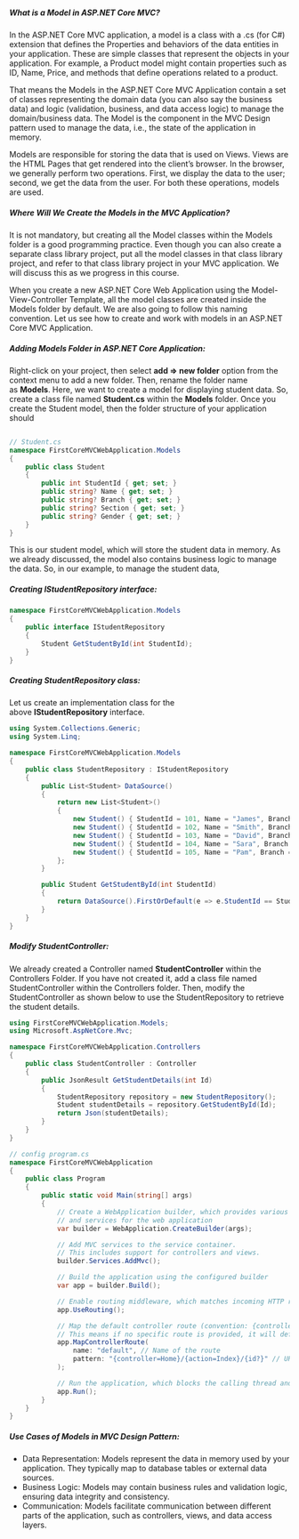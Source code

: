 ##### **What is a Model in ASP.NET Core MVC?**

In the ASP.NET Core MVC application, a model is a class with a .cs (for C#) extension that defines the Properties and behaviors of the data entities in your application. These are simple classes that represent the objects in your application. For example, a Product model might contain properties such as ID, Name, Price, and methods that define operations related to a product.

That means the Models in the ASP.NET Core MVC Application contain a set of classes representing the domain data (you can also say the business data) and logic (validation, business, and data access logic) to manage the domain/business data. The Model is the component in the MVC Design pattern used to manage the data, i.e., the state of the application in memory.


Models are responsible for storing the data that is used on Views. Views are the HTML Pages that get rendered into the client’s browser. In the browser, we generally perform two operations. First, we display the data to the user; second, we get the data from the user. For both these operations, models are used.


##### **Where Will We Create the Models in the MVC Application?**

It is not mandatory, but creating all the Model classes within the Models folder is a good programming practice. Even though you can also create a separate class library project, put all the model classes in that class library project, and refer to that class library project in your MVC application. We will discuss this as we progress in this course.

When you create a new ASP.NET Core Web Application using the Model-View-Controller Template, all the model classes are created inside the Models folder by default. We are also going to follow this naming convention. Let us see how to create and work with models in an ASP.NET Core MVC Application.

##### **Adding Models Folder in ASP.NET Core Application:**

Right-click on your project, then select **add => new folder** option from the context menu to add a new folder. Then, rename the folder name as **Models**. Here, we want to create a model for displaying student data. So, create a class file named **Student.cs** within the **Models** folder. Once you create the Student model, then the folder structure of your application should


```C#

// Student.cs
namespace FirstCoreMVCWebApplication.Models
{
    public class Student
    {
        public int StudentId { get; set; }
        public string? Name { get; set; }
        public string? Branch { get; set; }
        public string? Section { get; set; }
        public string? Gender { get; set; }
    }
}
```


This is our student model, which will store the student data in memory. As we already discussed, the model also contains business logic to manage the data. So, in our example, to manage the student data,


##### **Creating IStudentRepository interface:**

```c#
namespace FirstCoreMVCWebApplication.Models
{
    public interface IStudentRepository
    {
        Student GetStudentById(int StudentId);
    }
}
```

##### **Creating StudentRepository class:**
Let us create an implementation class for the above **IStudentRepository** interface.

```c#
using System.Collections.Generic;
using System.Linq;

namespace FirstCoreMVCWebApplication.Models
{
    public class StudentRepository : IStudentRepository
    {
        public List<Student> DataSource()
        {
            return new List<Student>()
            {
                new Student() { StudentId = 101, Name = "James", Branch = "CSE", Section = "A", Gender = "Male" },
                new Student() { StudentId = 102, Name = "Smith", Branch = "ETC", Section = "B", Gender = "Male" },
                new Student() { StudentId = 103, Name = "David", Branch = "CSE", Section = "A", Gender = "Male" },
                new Student() { StudentId = 104, Name = "Sara", Branch = "CSE", Section = "A", Gender = "Female" },
                new Student() { StudentId = 105, Name = "Pam", Branch = "ETC", Section = "B", Gender = "Female" }
            };
        }

        public Student GetStudentById(int StudentId)
        {
            return DataSource().FirstOrDefault(e => e.StudentId == StudentId) ?? new Student();
        }
    }
}
```


##### **Modify StudentController:**

We already created a Controller named **StudentController** within the Controllers Folder. If you have not created it, add a class file named StudentController within the Controllers folder. Then, modify the StudentController as shown below to use the StudentRepository to retrieve the student details.

```c#
using FirstCoreMVCWebApplication.Models;
using Microsoft.AspNetCore.Mvc;

namespace FirstCoreMVCWebApplication.Controllers
{
    public class StudentController : Controller
    {
        public JsonResult GetStudentDetails(int Id)
        {
            StudentRepository repository = new StudentRepository();
            Student studentDetails = repository.GetStudentById(Id);
            return Json(studentDetails);
        }
    }
}
```



```C#
// config program.cs
namespace FirstCoreMVCWebApplication
{
    public class Program
    {
        public static void Main(string[] args)
        {
            // Create a WebApplication builder, which provides various configuration settings
            // and services for the web application
            var builder = WebApplication.CreateBuilder(args);

            // Add MVC services to the service container.
            // This includes support for controllers and views.
            builder.Services.AddMvc();

            // Build the application using the configured builder
            var app = builder.Build();

            // Enable routing middleware, which matches incoming HTTP requests to endpoints defined in the application
            app.UseRouting();

            // Map the default controller route (convention: {controller=Home}/{action=Index}/{id?})
            // This means if no specific route is provided, it will default to HomeController and Index action
            app.MapControllerRoute(
                name: "default", // Name of the route
                pattern: "{controller=Home}/{action=Index}/{id?}" // URL pattern for the route
            );

            // Run the application, which blocks the calling thread and starts listening for incoming HTTP requests
            app.Run();
        }
    }
}
```

##### **Use Cases of Models in MVC Design Pattern:**

- Data Representation: Models represent the data in memory used by your application. They typically map to database tables or external data sources.
- Business Logic: Models may contain business rules and validation logic, ensuring data integrity and consistency.
- Communication: Models facilitate communication between different parts of the application, such as controllers, views, and data access layers.

